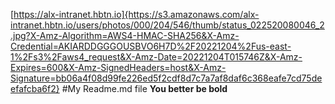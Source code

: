 [https://alx-intranet.hbtn.io]{https://s3.amazonaws.com/alx-intranet.hbtn.io/users/photos/000/204/546/thumb/status_022520080046_2.jpg?X-Amz-Algorithm=AWS4-HMAC-SHA256&X-Amz-Credential=AKIARDDGGGOUSBVO6H7D%2F20221204%2Fus-east-1%2Fs3%2Faws4_request&X-Amz-Date=20221204T015746Z&X-Amz-Expires=600&X-Amz-SignedHeaders=host&X-Amz-Signature=bb06a4f08d99fe226ed5f2cdf8d7c7a7af8daf6c368eafe7cd75deefafcba6f2}
#My Readme.md file
**You better be bold**
